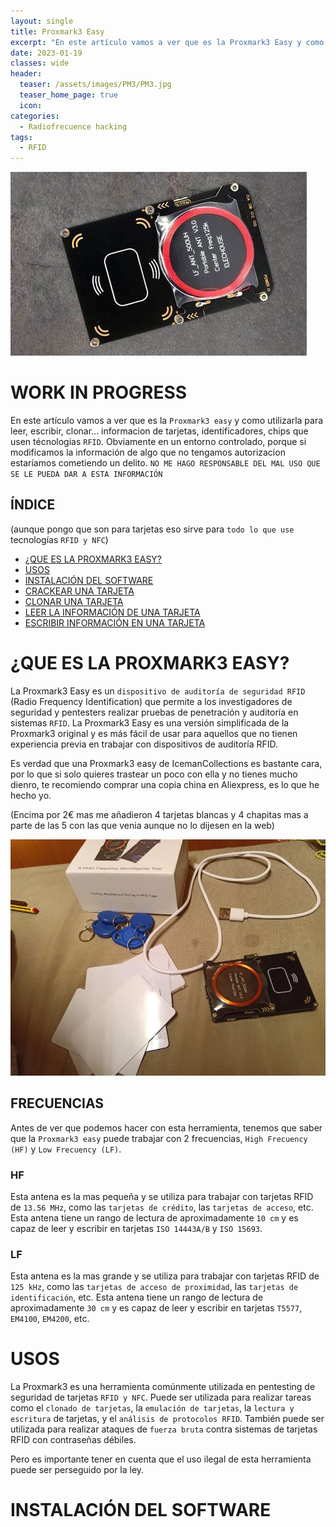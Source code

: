 ```yaml
---
layout: single
title: Proxmark3 Easy
excerpt: "En este artículo vamos a ver que es la Proxmark3 Easy y como utilizarla para."
date: 2023-01-19
classes: wide
header:
  teaser: /assets/images/PM3/PM3.jpg
  teaser_home_page: true
  icon: 
categories:
  - Radiofrecuence hacking
tags:  
  - RFID
---
```


![](/assets/images/PM3/PM3.jpg)

# WORK IN PROGRESS

En este artículo vamos a ver que es la `Proxmark3 easy` y como utilizarla para leer, escribir, clonar... informacion de tarjetas, identificadores, chips que usen técnologias `RFID`. Obviamente en un entorno controlado, porque si modificamos la información de algo que no tengamos autorizacion estaríamos cometiendo un delito. `NO ME HAGO RESPONSABLE DEL MAL USO QUE SE LE PUEDA DAR A ESTA INFORMACIÓN`

## ÍNDICE

(aunque pongo que son para tarjetas eso sirve para `todo lo que use` tecnologías `RFID y NFC`)

- [¿QUE ES LA PROXMARK3 EASY?](#1)
- [USOS](#U)
- [INSTALACIÓN DEL SOFTWARE](#2)
- [CRACKEAR UNA TARJETA](#3)
- [CLONAR UNA TARJETA](#4)
- [LEER LA INFORMACIÓN DE UNA TARJETA](#5)
- [ESCRIBIR INFORMACIÓN EN UNA TARJETA](#6)


<a id="1"></a>
# ¿QUE ES LA PROXMARK3 EASY?

La Proxmark3 Easy es un `dispositivo de auditoría de seguridad RFID` (Radio Frequency Identification) que permite a los investigadores de seguridad y pentesters realizar pruebas de penetración y auditoría en sistemas `RFID`. La Proxmark3 Easy es una versión simplificada de la Proxmark3 original y es más fácil de usar para aquellos que no tienen experiencia previa en trabajar con dispositivos de auditoría RFID.

Es verdad que una Proxmark3 easy de IcemanCollections es bastante cara, por lo que si solo quieres trastear un poco con ella y no tienes mucho dienro, te recomiendo comprar una copia china en Aliexpress, es lo que he hecho yo.

(Encima por 2€ mas me añadieron 4 tarjetas blancas y 4 chapitas mas a parte de las 5 con las que venia aunque no lo dijesen en la web)

![](/assets/images/PM3/miPM3.jpg)

## FRECUENCIAS

Antes de ver que podemos hacer con esta herramienta, tenemos que saber que la `Proxmark3 easy` puede trabajar con 2 frecuencias, `High Frecuency (HF)` y `Low Frecuency (LF)`.

### HF

Esta antena es la mas pequeña y se utiliza para trabajar con tarjetas RFID de `13.56 MHz`, como las `tarjetas de crédito`, las `tarjetas de acceso`, etc. Esta antena tiene un rango de lectura de aproximadamente `10 cm` y es capaz de leer y escribir en tarjetas `ISO 14443A/B` y `ISO 15693`.

### LF

Esta antena es la mas grande y se utiliza para trabajar con tarjetas RFID de `125 kHz`, como las `tarjetas de acceso de proximidad`, las `tarjetas de identificación`, etc. Esta antena tiene un rango de lectura de aproximadamente `30 cm` y es capaz de leer y escribir en tarjetas `T5577`, `EM4100`, `EM4200`, etc.

<a id="1"></a>
# USOS

La Proxmark3 es una herramienta comúnmente utilizada en pentesting de seguridad de tarjetas `RFID y NFC`. Puede ser utilizada para realizar tareas como el `clonado de tarjetas`, la `emulación de tarjetas`, la `lectura y escritura` de tarjetas, y el `análisis de protocolos RFID`. También puede ser utilizada para realizar ataques de `fuerza bruta` contra sistemas de tarjetas RFID con contraseñas débiles. 

Pero es importante tener en cuenta que el uso ilegal de esta herramienta puede ser perseguido por la ley.

<a id="2"></a>
# INSTALACIÓN DEL SOFTWARE



